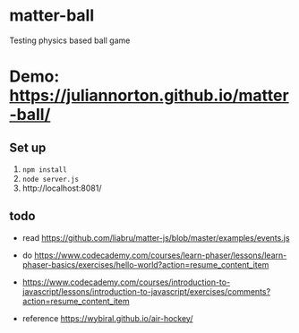 # matter-ball
 Testing physics based ball game
 
 # Demo: https://juliannorton.github.io/matter-ball/

## Set up

1. `npm install`
2. `node server.js`
3. http://localhost:8081/


## todo

* read https://github.com/liabru/matter-js/blob/master/examples/events.js

* do https://www.codecademy.com/courses/learn-phaser/lessons/learn-phaser-basics/exercises/hello-world?action=resume_content_item

* https://www.codecademy.com/courses/introduction-to-javascript/lessons/introduction-to-javascript/exercises/comments?action=resume_content_item

* reference https://wybiral.github.io/air-hockey/
